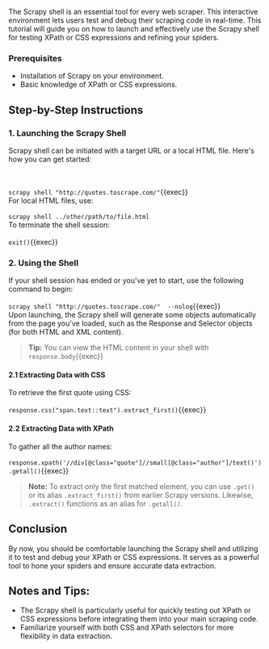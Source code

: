 The Scrapy shell is an essential tool for every web scraper. This interactive environment lets users test and debug their scraping code in real-time. This tutorial will guide you on how to launch and effectively use the Scrapy shell for testing XPath or CSS expressions and refining your spiders.

### Prerequisites
- Installation of Scrapy on your environment.
- Basic knowledge of XPath or CSS expressions.

## Step-by-Step Instructions

### 1. Launching the Scrapy Shell
Scrapy shell can be initiated with a target URL or a local HTML file. Here's how you can get started:

<br><br>
`scrapy shell "http://quotes.toscrape.com/"`{{exec}}
<br>
For local HTML files, use:
<br><br>
`scrapy shell ../other/path/to/file.html`
<br>
To terminate the shell session:
<br><br>
`exit()`{{exec}}

### 2. Using the Shell
If your shell session has ended or you've yet to start, use the following command to begin:
<br><br>
`scrapy shell "http://quotes.toscrape.com/"  --nolog`{{exec}}
<br>
Upon launching, the Scrapy shell will generate some objects automatically from the page you've loaded, such as the Response and Selector objects (for both HTML and XML content).

> **Tip:** You can view the HTML content in your shell with `response.body`{{exec}}

#### 2.1 Extracting Data with CSS
To retrieve the first quote using CSS:
<br><br>
`response.css("span.text::text").extract_first()`{{exec}}
<br>

#### 2.2 Extracting Data with XPath
To gather all the author names:
<br><br>
`response.xpath('//div[@class="quote"]//small[@class="author"]/text()').getall()`{{exec}}
<br>

> **Note:** To extract only the first matched element, you can use `.get()` or its alias `.extract_first()` from earlier Scrapy versions. Likewise, `.extract()` functions as an alias for `.getall()`.

## Conclusion
By now, you should be comfortable launching the Scrapy shell and utilizing it to test and debug your XPath or CSS expressions. It serves as a powerful tool to hone your spiders and ensure accurate data extraction.

## Notes and Tips:
- The Scrapy shell is particularly useful for quickly testing out XPath or CSS expressions before integrating them into your main scraping code.
- Familiarize yourself with both CSS and XPath selectors for more flexibility in data extraction.

